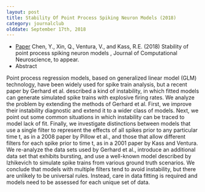```yaml
---
layout: post
title: Stability Of Point Process Spiking Neuron Models (2018)
category: journalclub
olddate: September 17th, 2018
---
```


* [Paper]({{site.url}}/journalclub/JCpapers/Chen_Stability_Model.pdf) Chen, Y., Xin, Q., Ventura, V., and Kass, R.E. (2018) Stability of point process spiking neuron models , Journal of Computational Neuroscience, to appear.
* Abstract

Point process regression models, based on
generalized linear model (GLM) technology, have been
widely used for spike train analysis, but a recent paper
by Gerhard et al. described a kind of instability, in
which fitted models can generate simulated spike trains
with explosive firing rates. We analyze the problem by
extending the methods of Gerhard et al. First, we improve
their instability diagnostic and extend it to a
wider class of models. Next, we point out some common
situations in which instability can be traced to model
lack of fit. Finally, we investigate distinctions between
models that use a single filter to represent the effects
of all spikes prior to any particular time t, as in a 2008
paper by Pillow et al., and those that allow different
filters for each spike prior to time t, as in a 2001 paper
by Kass and Ventura. We re-analyze the data sets
used by Gerhard et al., introduce an additional data
set that exhibits bursting, and use a well-known model
described by Izhikevich to simulate spike trains from
various ground truth scenarios. We conclude that models
with multiple filters tend to avoid instability, but
there are unlikely to be universal rules. Instead, care in
data fitting is required and models need to be assessed
for each unique set of data.